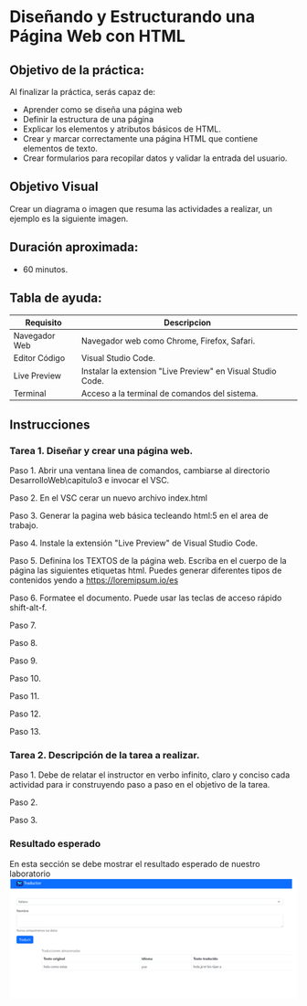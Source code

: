 # Diseñando y Estructurando una Página Web con HTML

## Objetivo de la práctica:
Al finalizar la práctica, serás capaz de:
- Aprender como se diseña una página web
- Definir la estructura de una página
- Explicar los elementos y atributos básicos de HTML.
- Crear y marcar correctamente una página HTML que contiene elementos de texto.
- Crear formularios para recopilar datos y validar la entrada del usuario.

## Objetivo Visual 
Crear un diagrama o imagen que resuma las actividades a realizar, un ejemplo es la siguiente imagen. 

## Duración aproximada:
- 60 minutos.

## Tabla de ayuda:
| Requisito | Descripcion|
| --- | --- |
| Navegador Web | Navegador web como Chrome, Firefox, Safari. |
| Editor Código | Visual Studio Code. |
| Live Preview | Instalar la extension "Live Preview" en Visual Studio Code. |
| Terminal | Acceso a la terminal de comandos del sistema. |

## Instrucciones 

### Tarea 1. Diseñar y crear una página web.
Paso 1. Abrir una ventana linea de comandos, cambiarse al directorio DesarrolloWeb\capitulo3 e invocar el VSC.


Paso 2. En el VSC cerar un nuevo archivo index.html

Paso 3. Generar la pagina web básica tecleando html:5 en el area de trabajo.

Paso 4. Instale la extensión "Live Preview" de Visual Studio Code.

Paso 5. Definina los TEXTOS de la página web. Escriba en el cuerpo de la página las siguientes etiquetas html.
        Puedes generar diferentes tipos de contenidos yendo a https://loremipsum.io/es

        

Paso 6. Formatee el documento. Puede usar las teclas de acceso rápido shift-alt-f.

Paso 7.

Paso 8. 

Paso 9.

Paso 10. 

Paso 11.

Paso 12. 

Paso 13.

### Tarea 2. Descripción de la tarea a realizar.
Paso 1. Debe de relatar el instructor en verbo infinito, claro y conciso cada actividad para ir construyendo paso a paso en el objetivo de la tarea.

Paso 2. <!-- Añadir instrucción -->

Paso 3. <!-- Añadir instrucción -->

### Resultado esperado
En esta sección se debe mostrar el resultado esperado de nuestro laboratorio
![imagen resultado](../images/img3.png)
